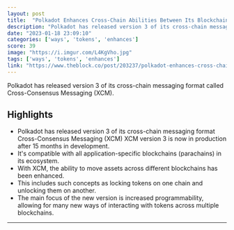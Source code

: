 ```yaml
---
layout: post
title:  "Polkadot Enhances Cross-Chain Abilities Between Its Blockchains"
description: "Polkadot has released version 3 of its cross-chain messaging format called Cross-Consensus Messaging (XCM)."
date: "2023-01-18 23:09:10"
categories: ['ways', 'tokens', 'enhances']
score: 39
image: "https://i.imgur.com/L4KgVho.jpg"
tags: ['ways', 'tokens', 'enhances']
link: "https://www.theblock.co/post/203237/polkadot-enhances-cross-chain-abilities-between-its-blockchains?utm_source=basicrss&amp;utm_medium=rss"
---
```


Polkadot has released version 3 of its cross-chain messaging format called Cross-Consensus Messaging (XCM).

## Highlights

- Polkadot has released version 3 of its cross-chain messaging format Cross-Consensus Messaging (XCM) XCM version 3 is now in production after 15 months in development.
- It's compatible with all application-specific blockchains (parachains) in its ecosystem.
- With XCM, the ability to move assets across different blockchains has been enhanced.
- This includes such concepts as locking tokens on one chain and unlocking them on another.
- The main focus of the new version is increased programmability, allowing for many new ways of interacting with tokens across multiple blockchains.

---
